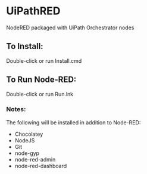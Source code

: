 # UiPathRED
NodeRED packaged with UiPath Orchestrator nodes

## To Install:
Double-click or run Install.cmd

## To Run Node-RED:
Double-click or run Run.lnk

### Notes:
The following will be installed in addition to Node-RED:
* Chocolatey
* NodeJS
* Git
* node-gyp
* node-red-admin
* node-red-dashboard
